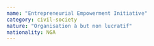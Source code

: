 ```yaml
---
name: "Entrepreneurial Empowerment Initiative"
category: civil-society
nature: "Organisation à but non lucratif"
nationality: NGA
---
```

    